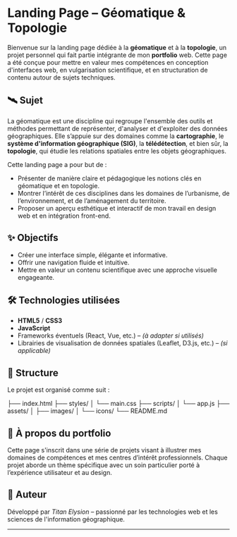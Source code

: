 # Landing Page – Géomatique & Topologie

Bienvenue sur la landing page dédiée à la **géomatique** et à la **topologie**, un projet personnel qui fait partie intégrante de mon **portfolio** web. Cette page a été conçue pour mettre en valeur mes compétences en conception d'interfaces web, en vulgarisation scientifique, et en structuration de contenu autour de sujets techniques.

## 🛰️ Sujet

La géomatique est une discipline qui regroupe l'ensemble des outils et méthodes permettant de représenter, d'analyser et d'exploiter des données géographiques. Elle s’appuie sur des domaines comme la **cartographie**, le **système d'information géographique (SIG)**, la **télédétection**, et bien sûr, la **topologie**, qui étudie les relations spatiales entre les objets géographiques.

Cette landing page a pour but de :

- Présenter de manière claire et pédagogique les notions clés en géomatique et en topologie.
- Montrer l’intérêt de ces disciplines dans les domaines de l’urbanisme, de l’environnement, et de l’aménagement du territoire.
- Proposer un aperçu esthétique et interactif de mon travail en design web et en intégration front-end.

## ✨ Objectifs

- Créer une interface simple, élégante et informative.
- Offrir une navigation fluide et intuitive.
- Mettre en valeur un contenu scientifique avec une approche visuelle engageante.

## 🛠️ Technologies utilisées

- **HTML5** / **CSS3**
- **JavaScript**
- Frameworks éventuels (React, Vue, etc.) – *(à adapter si utilisés)*
- Librairies de visualisation de données spatiales (Leaflet, D3.js, etc.) – *(si applicable)*

## 📁 Structure

Le projet est organisé comme suit :

├── index.html
├── styles/
│ └── main.css
├── scripts/
│ └── app.js
├── assets/
│ ├── images/
│ └── icons/
└── README.md


## 📌 À propos du portfolio

Cette page s'inscrit dans une série de projets visant à illustrer mes domaines de compétences et mes centres d’intérêt professionnels. Chaque projet aborde un thème spécifique avec un soin particulier porté à l’expérience utilisateur et au design.

## 👤 Auteur

Développé par *Titan Elysion* – passionné par les technologies web et les sciences de l'information géographique.

---

